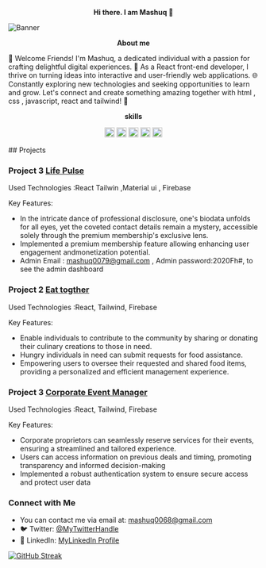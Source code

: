 
 <p align="center">
  <strong>Hi there. I am Mashuq 👋</strong>
</p>



![Banner](https://i.ibb.co/9Tz11wN/mashuq0068-gmail-com.png)


  <p align="center">
  <strong>About me</strong>
</p>

👋 Welcome Friends! I'm Mashuq, a dedicated individual with a passion for crafting delightful digital experiences. 🚀 As a React front-end developer, I thrive on turning ideas into interactive and user-friendly web applications. 🌐 Constantly exploring new technologies and seeking opportunities to learn and grow. Let's connect and create something amazing together with html , css , javascript, react and tailwind!
🌟

<p align="center">
  <strong>skills</strong>
</p>
                                                                                  

<p align="center">
  <img src="https://reactjs.org/favicon.ico" alt="React Logo" width="20" />
  <img src="https://www.w3.org/html/logo/downloads/HTML5_Logo_512.png" alt="HTML5 Logo" width="20" />
  <img src="https://www.kindpng.com/picc/m/464-4640184_css3-png-download-css-icon-transparent-png.png" alt="CSS3 Logo" width="20" />
  <img src="https://upload.wikimedia.org/wikipedia/commons/thumb/9/99/Unofficial_JavaScript_logo_2.svg/480px-Unofficial_JavaScript_logo_2.svg.png" alt="JavaScript Logo" width="20" />
  <img src="https://tse3.mm.bing.net/th?id=OIP.eldTv3sw1JRG4EcL5rDYZgHaEy&pid=Api&P=0&h=220" alt="Tailwind CSS Logo" width="20" />
</p>
 ## Projects

### Project 3 **[Life Pulse](https://brand-shop-fd7b2.web.app)**
 
Used Technologies :React Tailwin ,Material ui , Firebase

Key Features:
- In the intricate dance of professional disclosure, one's biodata unfolds for all eyes, yet the coveted contact details remain a mystery, accessible solely through the premium membership's exclusive lens.
- Implemented a premium membership feature allowing enhancing user engagement andmonetization potential.
- Admin Email : mashuq0079@gmail.com , Admin password:2020Fh#, to see the admin dashboard

### Project 2 **[Eat togther](https://fir-practice-email-pass.web.app/)**
 
Used Technologies :React, Tailwind, Firebase

Key Features:
- Enable individuals to contribute to the community by sharing or donating their culinary creations to those in need.
- Hungry individuals in need can submit requests for food assistance.
- Empowering users to oversee their requested and shared food items, providing a personalized and efficient management experience.


### Project 3 **[Corporate Event Manager](https://corporate-event-manager.web.app)**
  
Used Technologies :React, Tailwind, Firebase

Key Features:
- Corporate proprietors can seamlessly reserve services for their events, ensuring a streamlined and tailored experience.
- Users can access information on previous deals and timing, promoting transparency and informed decision-making
- Implemented a robust authentication system to ensure secure access and protect user data



### Connect with Me
- You can contact me via email at: [mashuq0068@gmail.com](mailto:mashuq0068@gmail.com)
- 🐦 Twitter: [@MyTwitterHandle](https://twitter.com/mashuq0068)
- 💼 LinkedIn: [MyLinkedIn Profile](https://www.linkedin.com/in/md-mashuqur-rahman-3aaab8260/)



[![GitHub Streak](https://github-readme-streak-stats.herokuapp.com?user=mashuq0068&theme=prussian&hide_border=true&exclude_days=Sun%2CMon%2CTue%2CWed%2CThu%2CFri%2CSat&card_width=797)](https://git.io/streak-stats)
